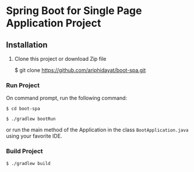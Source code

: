 Spring Boot for Single Page Application Project
===============================================

## Installation
1. Clone this project or download Zip file

	$ git clone https://github.com/ariphidayat/boot-spa.git

### Run Project
On command prompt, run the following command:

	$ cd boot-spa

	$ ./gradlew bootRun
	
or run the main method of the Application in the class `BootApplication.java` using your favorite IDE.

### Build Project

	$ ./gradlew build
